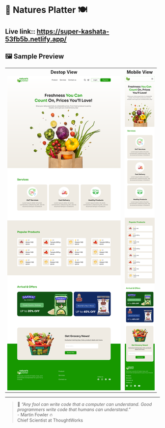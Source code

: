 # 🍃 Natures Platter 🍽️
Live link:: https://super-kashata-53fb5b.netlify.app/
---

## 🖼️ Sample Preview  
<table>
  <tr>
    <th>Destop View</th>
    <th>Mobile View</th>
  </tr>
  <tr>
    <td><img src="natures-platter-desktop.png" width="100%"/></td>
    <td><img src="natures-platter-mobile.png" width="100%"/></td>
  </tr>
</table>


---

> 💬 *“Any fool can write code that a computer can understand. Good programmers write code that humans can understand.”* <br/>  - Martin Fowler 🔥<br/>   Chief Scientist at ThoughtWorks
